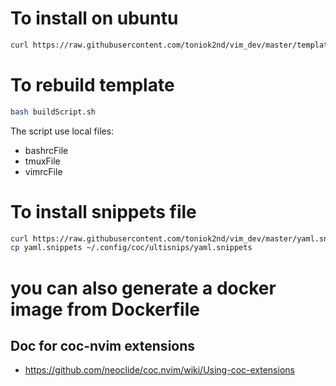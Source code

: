 # To install on ubuntu
```bash
curl https://raw.githubusercontent.com/toniok2nd/vim_dev/master/template |bash
```

# To rebuild template
```bash
bash buildScript.sh
```
The script use local files:
- bashrcFile
- tmuxFile
- vimrcFile

# To install snippets file 
```bash
curl https://raw.githubusercontent.com/toniok2nd/vim_dev/master/yaml.snippets -O
cp yaml.snippets ~/.config/coc/ultisnips/yaml.snippets
```

# you can also generate a docker image from Dockerfile

## Doc for coc-nvim extensions
- https://github.com/neoclide/coc.nvim/wiki/Using-coc-extensions
